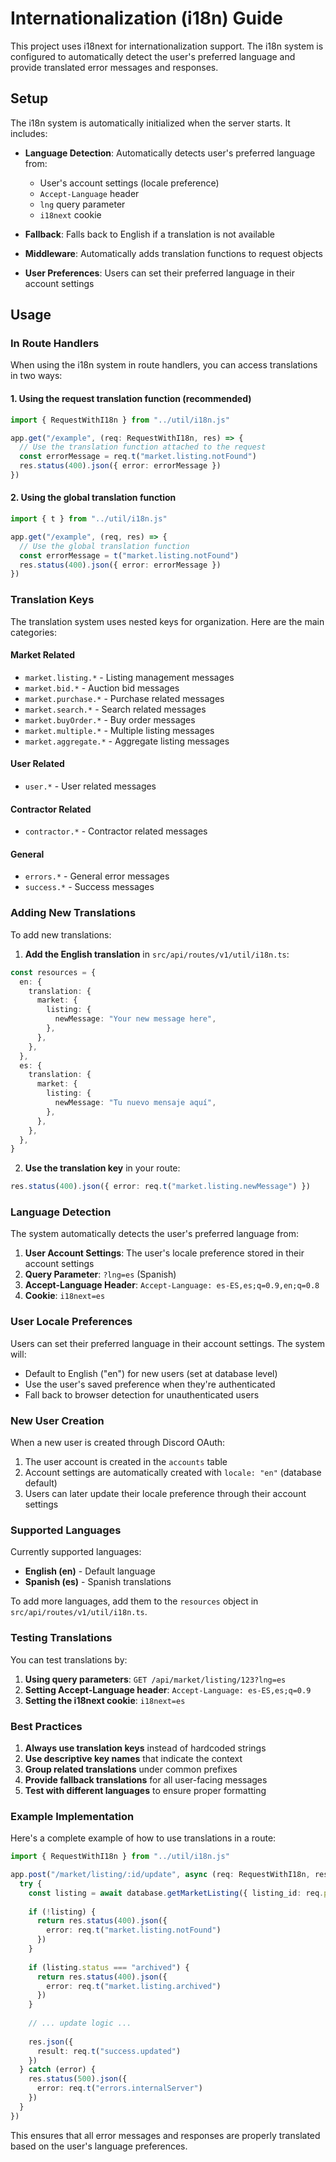 # Internationalization (i18n) Guide

This project uses i18next for internationalization support. The i18n system is configured to automatically detect the user's preferred language and provide translated error messages and responses.

## Setup

The i18n system is automatically initialized when the server starts. It includes:

- **Language Detection**: Automatically detects user's preferred language from:
  - User's account settings (locale preference)
  - `Accept-Language` header
  - `lng` query parameter
  - `i18next` cookie

- **Fallback**: Falls back to English if a translation is not available

- **Middleware**: Automatically adds translation functions to request objects

- **User Preferences**: Users can set their preferred language in their account settings

## Usage

### In Route Handlers

When using the i18n system in route handlers, you can access translations in two ways:

#### 1. Using the request translation function (recommended)

```typescript
import { RequestWithI18n } from "../util/i18n.js"

app.get("/example", (req: RequestWithI18n, res) => {
  // Use the translation function attached to the request
  const errorMessage = req.t("market.listing.notFound")
  res.status(400).json({ error: errorMessage })
})
```

#### 2. Using the global translation function

```typescript
import { t } from "../util/i18n.js"

app.get("/example", (req, res) => {
  // Use the global translation function
  const errorMessage = t("market.listing.notFound")
  res.status(400).json({ error: errorMessage })
})
```

### Translation Keys

The translation system uses nested keys for organization. Here are the main categories:

#### Market Related
- `market.listing.*` - Listing management messages
- `market.bid.*` - Auction bid messages
- `market.purchase.*` - Purchase related messages
- `market.search.*` - Search related messages
- `market.buyOrder.*` - Buy order messages
- `market.multiple.*` - Multiple listing messages
- `market.aggregate.*` - Aggregate listing messages

#### User Related
- `user.*` - User related messages

#### Contractor Related
- `contractor.*` - Contractor related messages

#### General
- `errors.*` - General error messages
- `success.*` - Success messages

### Adding New Translations

To add new translations:

1. **Add the English translation** in `src/api/routes/v1/util/i18n.ts`:

```typescript
const resources = {
  en: {
    translation: {
      market: {
        listing: {
          newMessage: "Your new message here",
        },
      },
    },
  },
  es: {
    translation: {
      market: {
        listing: {
          newMessage: "Tu nuevo mensaje aquí",
        },
      },
    },
  },
}
```

2. **Use the translation key** in your route:

```typescript
res.status(400).json({ error: req.t("market.listing.newMessage") })
```

### Language Detection

The system automatically detects the user's preferred language from:

1. **User Account Settings**: The user's locale preference stored in their account settings
2. **Query Parameter**: `?lng=es` (Spanish)
3. **Accept-Language Header**: `Accept-Language: es-ES,es;q=0.9,en;q=0.8`
4. **Cookie**: `i18next=es`

### User Locale Preferences

Users can set their preferred language in their account settings. The system will:

- Default to English ("en") for new users (set at database level)
- Use the user's saved preference when they're authenticated
- Fall back to browser detection for unauthenticated users

### New User Creation

When a new user is created through Discord OAuth:

1. The user account is created in the `accounts` table
2. Account settings are automatically created with `locale: "en"` (database default)
3. Users can later update their locale preference through their account settings

### Supported Languages

Currently supported languages:
- **English (en)** - Default language
- **Spanish (es)** - Spanish translations

To add more languages, add them to the `resources` object in `src/api/routes/v1/util/i18n.ts`.

### Testing Translations

You can test translations by:

1. **Using query parameters**: `GET /api/market/listing/123?lng=es`
2. **Setting Accept-Language header**: `Accept-Language: es-ES,es;q=0.9`
3. **Setting the i18next cookie**: `i18next=es`

### Best Practices

1. **Always use translation keys** instead of hardcoded strings
2. **Use descriptive key names** that indicate the context
3. **Group related translations** under common prefixes
4. **Provide fallback translations** for all user-facing messages
5. **Test with different languages** to ensure proper formatting

### Example Implementation

Here's a complete example of how to use translations in a route:

```typescript
import { RequestWithI18n } from "../util/i18n.js"

app.post("/market/listing/:id/update", async (req: RequestWithI18n, res) => {
  try {
    const listing = await database.getMarketListing({ listing_id: req.params.id })
    
    if (!listing) {
      return res.status(400).json({ 
        error: req.t("market.listing.notFound") 
      })
    }
    
    if (listing.status === "archived") {
      return res.status(400).json({ 
        error: req.t("market.listing.archived") 
      })
    }
    
    // ... update logic ...
    
    res.json({ 
      result: req.t("success.updated") 
    })
  } catch (error) {
    res.status(500).json({ 
      error: req.t("errors.internalServer") 
    })
  }
})
```

This ensures that all error messages and responses are properly translated based on the user's language preferences. 